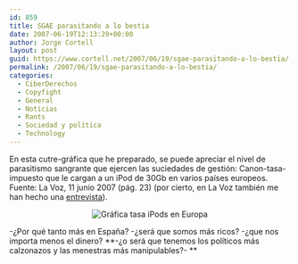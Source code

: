 ```yaml
---
id: 859
title: SGAE parasitando a lo bestia
date: 2007-06-19T12:13:29+00:00
author: Jorge Cortell
layout: post
guid: https://www.cortell.net/2007/06/19/sgae-parasitando-a-lo-bestia/
permalink: /2007/06/19/sgae-parasitando-a-lo-bestia/
categories:
  - CiberDerechos
  - Copyfight
  - General
  - Noticias
  - Rants
  - Sociedad y polí­tica
  - Technology
---
```

En esta cutre-gráfica que he preparado, se puede apreciar el nivel de parasitismo sangrante que ejercen las suciedades de gestión: Canon-tasa-impuesto que le cargan a un iPod de 30Gb en varios paí­ses europeos. Fuente: La Voz, 11 junio 2007 (pág. 23) (por cierto, en La Voz también me han hecho una <a target="_blank" title="La Voz" href="https://lavozdigital.net/modules.php?name=News&file=article&sid=28611">entrevista</a>).

<div style="text-align: center">
  <img alt="Gráfica tasa iPods en Europa" title="Gráfica tasa iPods en Europa" src="https://farm2.static.flickr.com/1275/568609266_9c9636f7b6.jpg" />
</div>

-¿Por qué tanto más en España? -¿será que somos más ricos? -¿que nos importa menos el dinero? **-¿o será que tenemos los polí­ticos más calzonazos y las menestras más manipulables?- **